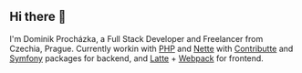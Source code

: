## Hi there 👋

I'm Dominik Procházka, a Full Stack Developer and Freelancer from Czechia, Prague.
Currently workin with [PHP](https://www.php.net/) and [Nette](https://nette.org/) with [Contributte](https://contributte.org/) and [Symfony](https://symfony.com/) packages for backend, and 
[Latte](https://latte.nette.org/) + [Webpack](https://webpack.js.org/) for frontend.
